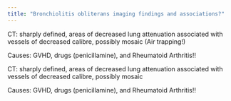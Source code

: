 ```yaml
---
title: "Bronchiolitis obliterans imaging findings and associations?"
---
```

CT: sharply defined, areas of decreased lung attenuation associated with vessels of decreased calibre, possibly mosaic (Air trapping!)

Causes: GVHD, drugs (penicillamine), and Rheumatoid Arthritis!!

CT: sharply defined, areas of decreased lung attenuation associated with vessels of decreased calibre, possibly mosaic

Causes: GVHD, drugs (penicillamine), and Rheumatoid Arthritis!!

